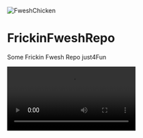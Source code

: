 ![FweshChicken](https://4.imimg.com/data4/PO/KH/MY-9389595/fresh-chicken-leg-500x500.jpg)
# FrickinFweshRepo
Some Frickin Fwesh Repo just4Fun

<video src="https://yonle.github.io/RickRoll.js/vid.mp4" autoplay controls></video>
